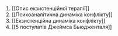 1. [[Опис екзистенційної терапії]]
2. [[Психоаналітична динаміка конфлікту]]
3. [[Екзистенційна динаміка конфлікту]]
4. [[5 постулатів Джеймса Бьюдженталя]]